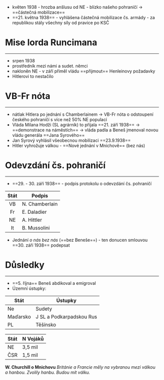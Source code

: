 - květen 1938 - hrozba anšlusu od NE - blízko našeho pohraničí  $\longrightarrow$ ==částečná mobilizace==
- ==21. května 1938== - vyhlášena částečná mobilizace čs. armády - za republikou stály všechny síly od pravice po KSČ

# Mise lorda Runcimana
---
- srpen 1938
- prostředník mezi námi a sudet. němci
- nakloněn NE - v září přiměl vládu ==přijmout== Henleinovy požadavky
- Hitlerovi to nestačilo

# VB-Fr nóta
---
- nátlak Hitlera po jednání s Chamberlainem  $\longrightarrow$ VB-Fr nóta o odstoupení českého pohraničí s více než 50% NE populací
- Vláda Milana Hodži (SL agrárník) to přijala ==21. září 1938==  $\longrightarrow$ ==demonstrace na náměstích==  $\longrightarrow$ vláda padla a Beneš jmenoval novou vládu generála ==Jana Syrového==
- Jan Syrový vyhlásil všeobecnou mobilizaci ==23.9.1938==
- Hitler vyhrožuje válkou - ==Nové jednání v Mnichově== (bez nás)

# Odevzdání čs. pohraničí
---
- ==29. - 30. září 1938== - podpis protokolu o odevzdání čs. pohraničí

| Stát | Podpis         |
|:----:| -------------- |
|  VB  | N. Chamberlain |
|  Fr  | E. Daladier    |
|  NE  | A. Hittler     |
|  It  | B. Mussolini   |

- Jednání _o nás bez nás_ (==bez Beneše==) - ten donucen smlouvou ==30. září 1938== podepsat

# Důsledky
---
- ==5. října== Beneš abdikoval a emigroval
- Územní ústupky:
 
| Stát     | Ústupky                  |
| -------- | ------------------------ |
| Ne       | Sudety                   |
| Maďarsko | J SL a Podkarpadskou Rus |
| PL       | Těšínsko                 |

| Stát | N Vojáků |
| ---- | -------- |
| NE   | 3,5 mil  |
| ČSR  | 1,5 mil  |

**W. Churchill o Mnichovu**
_Británie a Francie měly na vybranou mezi válkou a hanbou. Zvolily hanbu. Budou mít válku._